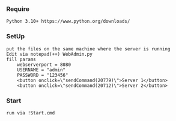 ### Require 
    Python 3.10+ https://www.python.org/downloads/
### SetUp
    put the files on the same machine where the server is running
    Edit via notepad(++) WebAdmin.py
    fill params
        webserverport = 8080
        USERNAME = "admin"
        PASSWORD = "123456"
        <button onclick=\"sendCommand(20779)\">Server 1</button>
        <button onclick=\"sendCommand(20712)\">Server 2</button>
### Start
    run via !Start.cmd
    
